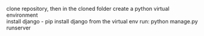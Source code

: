 clone repository, then in the cloned folder create a python virtual environment<br>
install django - pip install django
from the virtual env run: python manage.py runserver
